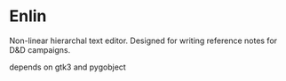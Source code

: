 # Enlin
Non-linear hierarchal text editor. Designed for writing reference notes for D&amp;D campaigns.

depends on gtk3 and pygobject
